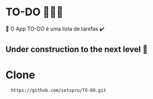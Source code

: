 # TO-DO 👨🏻‍🚀

📑 O App TO-DO é uma lista de tarefas ✔️

## Under construction to the next level 🚀

# Clone
```sh
  https://github.com/setxpro/TO-DO.git
```
